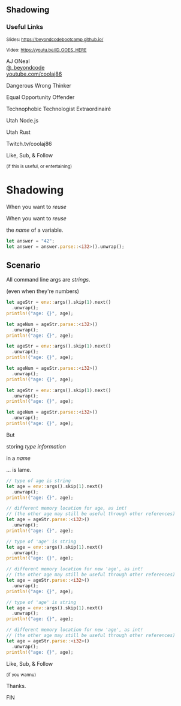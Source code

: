 [comment]: # "THEME = white"
[comment]: # "CODE_THEME = github"
[comment]: # "controls: false"
[comment]: # "keyboard: true"
[comment]: # "markdown: { smartypants: true }"
[comment]: # "hash: false"
[comment]: # "respondToHashChanges: false"

## Shadowing

[comment]: # "!!!"

### Useful Links

<small>Slides:
<a href="https://beyondcodebootcamp.github.io/">https://beyondcodebootcamp.github.io/</a></small>

<small>Video:
<a href="https://youtube.com/coolaj86">https://youtu.be/ID_GOES_HERE</a></small>

[comment]: # "!!!"

AJ ONeal <br>
[@\_beyondcode](https://twitter.com/@_beyondcode) <br>
[youtube.com/coolaj86](https://youtube.com/coolaj86)

[comment]: # "!!!"

Dangerous Wrong Thinker

Equal Opportunity Offender

Technophobic Technologist Extraordinairé

[comment]: # "!!!"

Utah Node.js

Utah Rust

Twitch.tv/coolaj86

[comment]: # "!!!"

Like, Sub, & Follow

<small>(if this is useful, or entertaining)</small>

[comment]: # "!!!"

# Shadowing

[comment]: # "!!! data-auto-animate"

When you want to _reuse_

[comment]: # "!!! data-auto-animate"

When you want to _reuse_

the _name_ of a variable.

[comment]: # "!!! data-auto-animate"

```rs [1-2]
let answer = "42";
let answer = answer.parse::<i32>().unwrap();
```

[comment]: # "!!!"

## Scenario

[comment]: # "!!!"

All command line args are _strings_.

[comment]: # "!!!"

(even when they're numbers)

[comment]: # "!!! data-auto-animate"

```rs [1-7]
let ageStr = env::args().skip(1).next()
  .unwrap();
println!("age: {}", age);

let ageNum = ageStr.parse::<i32>()
  .unwrap();
println!("age: {}", age);
```

[comment]: # "!!! data-auto-animate"

```rs [1]
let ageStr = env::args().skip(1).next()
  .unwrap();
println!("age: {}", age);

let ageNum = ageStr.parse::<i32>()
  .unwrap();
println!("age: {}", age);
```

[comment]: # "!!! data-auto-animate"

```rs [5]
let ageStr = env::args().skip(1).next()
  .unwrap();
println!("age: {}", age);

let ageNum = ageStr.parse::<i32>()
  .unwrap();
println!("age: {}", age);
```

[comment]: # "!!! data-auto-animate"

But

[comment]: # "!!!"

storing _type information_

in a _name_

[comment]: # "!!!"

... is lame.

[comment]: # "!!! data-auto-animate"

```rs [1-11]
// type of age is string
let age = env::args().skip(1).next()
  .unwrap();
println!("age: {}", age);

// different memory location for age, as int!
// (the other age may still be useful through other references)
let age = ageStr.parse::<i32>()
  .unwrap();
println!("age: {}", age);
```

[comment]: # "!!! data-auto-animate"

```rs [1-2]
// type of 'age' is string
let age = env::args().skip(1).next()
  .unwrap();
println!("age: {}", age);

// different memory location for new 'age', as int!
// (the other age may still be useful through other references)
let age = ageStr.parse::<i32>()
  .unwrap();
println!("age: {}", age);
```

[comment]: # "!!! data-auto-animate"

```rs [6-8]
// type of 'age' is string
let age = env::args().skip(1).next()
  .unwrap();
println!("age: {}", age);

// different memory location for new 'age', as int!
// (the other age may still be useful through other references)
let age = ageStr.parse::<i32>()
  .unwrap();
println!("age: {}", age);
```

[comment]: # "!!! data-auto-animate"

Like, Sub, & Follow

<small>(if you wannu)</small>

[comment]: # "!!!"

Thanks.

[comment]: # "!!!"

FIN
